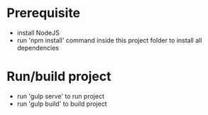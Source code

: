 # Prerequisite

- install NodeJS
- run 'npm install' command inside this project folder to install all dependencies

# Run/build project

- run 'gulp serve' to run project
- run 'gulp build' to build project
